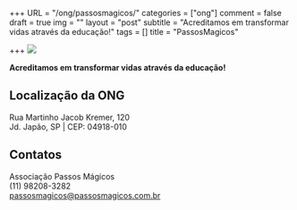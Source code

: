 +++
URL = "/ong/passosmagicos/"
categories = ["ong"]
comment = false
draft = true
img = ""
layout = "post"
subtitle = "Acreditamos em transformar vidas através da educação!"
tags = []
title = "PassosMagicos"

+++
![](/uploads/passos-magicos-icon-cor.png)

**Acreditamos em transformar vidas através da educação!**

## Localização da ONG

Rua Martinho Jacob Kremer, 120  
Jd. Japão, SP | CEP: 04918-010

## Contatos

Associação Passos Mágicos  
(11) 98208-3282  
passosmagicos@passosmagicos.com.br